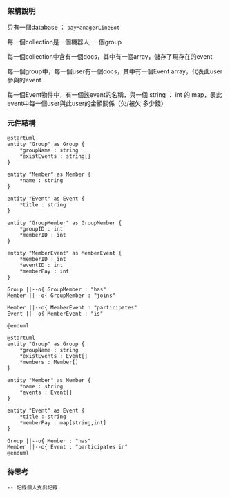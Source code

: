 ### 架構說明

只有一個database ： `payManagerLineBot`

每一個collection是一個機器人, 一個group

每一個collection中含有一個docs，其中有一個array，儲存了現存在的event

每一個group中，每一個user有一個docs，其中有一個Event array，代表此user參與的event

每一個Event物件中，有一個該event的名稱，與一個 string ： int 的 map，表此event中每一個user與此user的金額關係（欠/被欠 多少錢）

### 元件結構

```plantuml
@startuml
entity "Group" as Group {
    *groupName : string
    *existEvents : string[]
}

entity "Member" as Member {
    *name : string
}

entity "Event" as Event {
    *title : string
}

entity "GroupMember" as GroupMember {
    *groupID : int
    *memberID : int
}

entity "MemberEvent" as MemberEvent {
    *memberID : int
    *eventID : int
    *memberPay : int
}

Group ||--o{ GroupMember : "has"
Member ||--o{ GroupMember : "joins"

Member ||--o{ MemberEvent : "participates"
Event ||--o{ MemberEvent : "is"

@enduml
```

```plantuml
@startuml
entity "Group" as Group {
    *groupName : string
    *existEvents : Event[]
    *members : Member[]
}

entity "Member" as Member {
    *name : string
    *events : Event[]
}

entity "Event" as Event {
    *title : string
    *memberPay : map[string,int]
}

Group ||--o{ Member : "has"
Member ||--o{ Event : "participates in" 
@enduml
```

### 待思考

```
-- 記錄個人支出記錄

```
